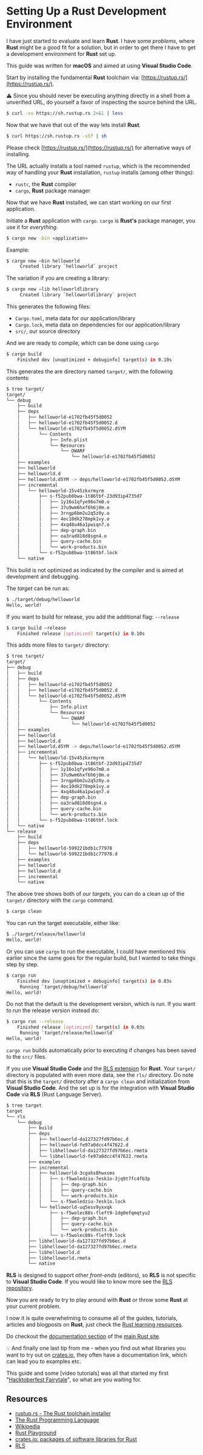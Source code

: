 # Setting Up a Rust Development Environment

I have just started to evaluate and learn **Rust**. I have some _problems_, where **Rust** might be a good fit for a solution, but in order to get there I have to get a development environment for **Rust** set up.

This guide was written for **macOS** and aimed at using **Visual Studio Code**.

Start by installing the fundamental **Rust** toolchain via: [https://rustup.rs/](https://rustup.rs/).

 :warning: Since you should never be executing anything directly in a shell from a unverified URL, do yourself a favor of inspecting the source behind the URL.

```bash
$ curl -vs https://sh.rustup.rs 2>&1 | less
```

Now that we have that out of the way lets install **Rust**.

```bash
$ curl https://sh.rustup.rs -sSf | sh
```

Please check [https://rustup.rs/](https://rustup.rs/) for alternative ways of installing.

The URL actually installs a tool named `rustup`, which is the recommended way of handling your **Rust** installation, `rustup` installs (among other things):

- `rustc`, the **Rust** compiler
- `cargo`, **Rust** package manager

Now that we have **Rust** installed, we can start working on our first application.

Initiate a **Rust** application with `cargo`. `cargo` is **Rust's** package manager, you use it for _everything_.

```bash
$ cargo new -bin «application»
```

Example:

```bash
$ cargo new —bin helloworld
     Created library `helloworld` project
```

The variation if you are creating a library:

```bash
$ cargo new —lib helloworldlibrary
     Created library `helloworldlibrary` project
```

This generates the following files:

- `Cargo.toml`, meta data for our application/library
- `Cargo.lock`, meta data on dependencies for our application/library
- `src/`, our source directory

And we are ready to compile, which can be done using `cargo`

```bash
$ cargo build
    Finished dev [unoptimized + debuginfo] target(s) in 0.10s
```

This generates the are directory named `target/`, with the following contents:

```bash
$ tree target/
target/
└── debug
    ├── build
    ├── deps
    │   ├── helloworld-e1702fb45f5d0052
    │   ├── helloworld-e1702fb45f5d0052.d
    │   └── helloworld-e1702fb45f5d0052.dSYM
    │       └── Contents
    │           ├── Info.plist
    │           └── Resources
    │               └── DWARF
    │                   └── helloworld-e1702fb45f5d0052
    ├── examples
    ├── helloworld
    ├── helloworld.d
    ├── helloworld.dSYM -> deps/helloworld-e1702fb45f5d0052.dSYM
    ├── incremental
    │   └── helloworld-15v45zkxrmyrm
    │       ├── s-f52pub8bwa-1t86tbf-23d93ip4735d7
    │       │   ├── 1y16o1qfye96o7m0.o
    │       │   ├── 37u9wm6hxf6h6j0m.o
    │       │   ├── 3rngp6bm2u2q5z0y.o
    │       │   ├── 4oc10dk278mpk1vy.o
    │       │   ├── 4xq48u46a1pwiqn7.o
    │       │   ├── dep-graph.bin
    │       │   ├── oa3rad818d8sgn4.o
    │       │   ├── query-cache.bin
    │       │   └── work-products.bin
    │       └── s-f52pub8bwa-1t86tbf.lock
    └── native
```

This build is not optimized as indicated by the compiler and is aimed at development and debugging.

The _target_ can be run as:

```bash
$ ./target/debug/helloworld
Hello, world!
```

If you want to build for release, you add the additional flag: `--release`

```bash
$ cargo build —release
    Finished release [optimized] target(s) in 0.10s
```

This adds more files to `target/` directory:

```bash
$ tree target/
target/
├── debug
│   ├── build
│   ├── deps
│   │   ├── helloworld-e1702fb45f5d0052
│   │   ├── helloworld-e1702fb45f5d0052.d
│   │   └── helloworld-e1702fb45f5d0052.dSYM
│   │       └── Contents
│   │           ├── Info.plist
│   │           └── Resources
│   │               └── DWARF
│   │                   └── helloworld-e1702fb45f5d0052
│   ├── examples
│   ├── helloworld
│   ├── helloworld.d
│   ├── helloworld.dSYM -> deps/helloworld-e1702fb45f5d0052.dSYM
│   ├── incremental
│   │   └── helloworld-15v45zkxrmyrm
│   │       ├── s-f52pub8bwa-1t86tbf-23d93ip4735d7
│   │       │   ├── 1y16o1qfye96o7m0.o
│   │       │   ├── 37u9wm6hxf6h6j0m.o
│   │       │   ├── 3rngp6bm2u2q5z0y.o
│   │       │   ├── 4oc10dk278mpk1vy.o
│   │       │   ├── 4xq48u46a1pwiqn7.o
│   │       │   ├── dep-graph.bin
│   │       │   ├── oa3rad818d8sgn4.o
│   │       │   ├── query-cache.bin
│   │       │   └── work-products.bin
│   │       └── s-f52pub8bwa-1t86tbf.lock
│   └── native
└── release
    ├── build
    ├── deps
    │   ├── helloworld-599221bdb1c77978
    │   └── helloworld-599221bdb1c77978.d
    ├── examples
    ├── helloworld
    ├── helloworld.d
    ├── incremental
    └── native
```

The above tree shows both of our _targets_, you can do a clean up of the `target/` directory with the `cargo` command.

```bash
$ cargo clean
```

You can run the target executable, either like:

```bash
$ ./target/release/helloworld
Hello, world!
```

Or you can use `cargo` to run the executable, I could have mentioned this earlier since the same goes for the regular build, but I wanted to take things step by step.

```bash
$ cargo run
    Finished dev [unoptimized + debuginfo] target(s) in 0.03s
     Running `target/debug/helloworld`
Hello, world!
```

Do not that the default is the development version, which is run. If you want to run the release version instead do:

```bash
$ cargo run --release
    Finished release [optimized] target(s) in 0.03s
     Running `target/release/helloworld`
Hello, world!
```

`cargo run` builds automatically prior to executing if changes has been saved to the `src/` files.

If you use **Visual Studio Code** and the [RLS extension](https://marketplace.visualstudio.com/items?itemName=rust-lang.rust) for **Rust**. Your `target/` directory is populated with even more data, see the `rls/` directory. Do note that this is the `target/` directory after a `cargo clean` and initialization from **Visual Studio Code**. And the set up is for the integration with **Visual Studio Code** via **RLS** (Rust Language Server).
```bash
$ tree target
target
└── rls
    └── debug
        ├── build
        ├── deps
        │   ├── helloworld-da127327fd97b6ec.d
        │   ├── helloworld-fe97a0dcc4f47622.d
        │   ├── libhelloworld-da127327fd97b6ec.rmeta
        │   └── libhelloworld-fe97a0dcc4f47622.rmeta
        ├── examples
        ├── incremental
        │   ├── helloworld-3cgahs8hwxsms
        │   │   ├── s-f5woledziu-7esk1o-3jq9t7fc4fb3p
        │   │   │   ├── dep-graph.bin
        │   │   │   ├── query-cache.bin
        │   │   │   └── work-products.bin
        │   │   └── s-f5woledziu-7esk1o.lock
        │   └── helloworld-uq5esv9yxxqk
        │       ├── s-f5wolec88s-fleft9-1dg0efqmqtyu2
        │       │   ├── dep-graph.bin
        │       │   ├── query-cache.bin
        │       │   └── work-products.bin
        │       └── s-f5wolec88s-fleft9.lock
        ├── libhelloworld-da127327fd97b6ec.d
        ├── libhelloworld-da127327fd97b6ec.rmeta
        ├── libhelloworld.d
        ├── libhelloworld.rmeta
        └── native
```

**RLS** is designed to support other _front-ends_ (editors), so **RLS** is not specific to **Visual Studio Code**. If you would like to know more see the [RLS repository](https://github.com/rust-lang-nursery/rls).

Now you are ready to try to play around with **Rust** or throw some **Rust** at your current problem.

I now it is quite overwhelming to consume all of the guides, tutorials, articles and blogposts on **Rust**, just check the [Rust learning resources](https://github.com/ctjhoa/rust-learning).

Do checkout the [documentation section](https://www.rust-lang.org/en-US/documentation.html) of the [main Rust site](https://www.rust-lang.org/en-US/).

:bulb: And finally one last tip from me - when you find out what libraries you want to try out on [crates.io](https://crates.io/), they often have a documentation link, which can lead you to examples etc.

This guide and some [video tutorials] was all that started my first "[Hacktoberfest Fairytale](https://dev.to/jonasbn/blog-post-a-little-hacktoberfest-fairytale-3k96)", so what are you waiting for.

## Resources

- [rustup.rs - The Rust toolchain installer](https://rustup.rs/)
- [The Rust Programming Language](https://www.rust-lang.org/en-US/)
- [Wikipedia](https://en.wikipedia.org/wiki/Rust_(programming_language))
- [Rust Playground](https://play.rust-lang.org/)
- [crates.io: packages of software libraries for Rust](https://crates.io/)
- [RLS](https://github.com/rust-lang-nursery/rls)
